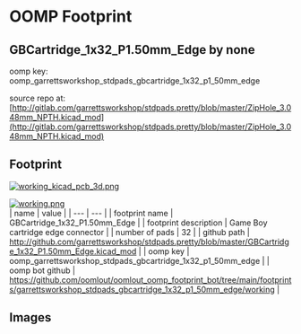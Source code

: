 # OOMP Footprint  
## GBCartridge_1x32_P1.50mm_Edge  by none  
  
oomp key: oomp_garrettsworkshop_stdpads_gbcartridge_1x32_p1_50mm_edge  
  
source repo at: [http://gitlab.com/garrettsworkshop/stdpads.pretty/blob/master/ZipHole_3.048mm_NPTH.kicad_mod](http://gitlab.com/garrettsworkshop/stdpads.pretty/blob/master/ZipHole_3.048mm_NPTH.kicad_mod)  
## Footprint  
  
[![working_kicad_pcb_3d.png](working_kicad_pcb_3d_600.png)](working_kicad_pcb_3d.png)  
  
[![working.png](working_600.png)](working.png)  
| name | value | 
| --- | --- | 
| footprint name | GBCartridge_1x32_P1.50mm_Edge | 
| footprint description | Game Boy cartridge edge connector | 
| number of pads | 32 | 
| github path | http://github.com/garrettsworkshop/stdpads.pretty/blob/master/GBCartridge_1x32_P1.50mm_Edge.kicad_mod | 
| oomp key | oomp_garrettsworkshop_stdpads_gbcartridge_1x32_p1_50mm_edge | 
| oomp bot github | https://github.com/oomlout/oomlout_oomp_footprint_bot/tree/main/footprints/garrettsworkshop_stdpads_gbcartridge_1x32_p1_50mm_edge/working | 
## Images  
